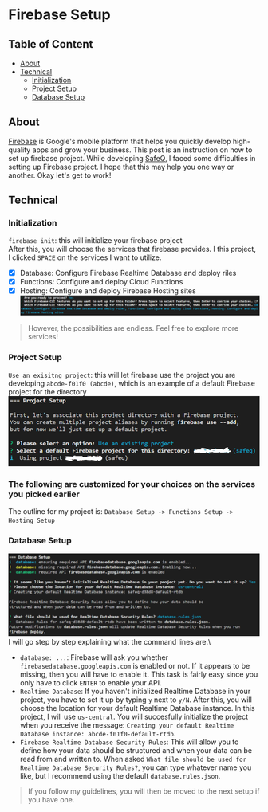 # Firebase Setup

## Table of Content
- [About](https://github.com/ltn18/SafeQ/blob/main/FirebaseSetup.md#about)
- [Technical](https://github.com/ltn18/SafeQ/blob/main/FirebaseSetup.md#technical)
  * [Initialization](https://github.com/ltn18/SafeQ/blob/main/FirebaseSetup.md#initialization)
  * [Project Setup](https://github.com/ltn18/SafeQ/blob/main/FirebaseSetup.md#project-setup)
  * [Database Setup](https://github.com/ltn18/SafeQ/blob/main/FirebaseSetup.md#database-setup)

## About
[Firebase](https://firebase.google.com/) is Google's mobile platform that helps you quickly develop high-quality apps and grow your business.
This post is an instruction on how to set up firebase project.
While developing [SafeQ](https://github.com/ltn18/), I faced some difficulties in setting up Firebase project.
I hope that this may help you one way or another. Okay let's get to work!

## Technical
### Initialization
`firebase init`: this will initialize your firebase project\
After this, you will choose the services that firebase provides. I this project, I clicked `SPACE` on 
the services I want to utilize.
- [x] Database: Configure Firebase Realtime Database and deploy riles
- [x] Functions: Configure and deploy Cloud Functions
- [x] Hosting: Configure and deploy Firebase Hosting sites
![image](/public/firebaseSetup/firebase-init.PNG)  
> However, the possibilities are endless. Feel free to explore more services!

### Project Setup
`Use an exisitng project`: this will let firebase use the project you are developing
`abcde-f01f0 (abcde)`, which is an example of a default Firebase project for the directory
![image](/public/firebaseSetup/project-setup.PNG)  

### The following are customized for your choices on the services you picked earlier 
The outline for my project is: `Database Setup -> Functions Setup -> Hosting Setup`

### Database Setup
![image](/public/firebaseSetup/database-setup.PNG)
I will go step by step explaining what the command lines are.\
- `database: ...`: Firebase will ask you whether `firebasedatabase.googleapis.com` is enabled or not. If it appears to be missing, then you will have to enable it. This task is fairly easy since you only have to click `ENTER` to enable your API.
- `Realtime Database`: If you haven't initialized Realtime Database in your project, you have to set it up by typing `y` next to `y/N`. After this, you will choose the location for your default Realtime Database instance. In this project, I will use `us-central`. You will succesfully initialize the project when you receive the message: 
`Creating your default Realtime Database instance: abcde-f01f0-default-rtdb`.
- `Firebase Realtime Database Security Rules`: This will allow you to define how your data should be structured and when your data can be read from and written to. When asked `What file should be used for Realtime Database Security Rules?`, you can type whatever name you like, but I recommend using the default `database.rules.json`.
> If you follow my guidelines, you will then be moved to the next setup if you have one.

